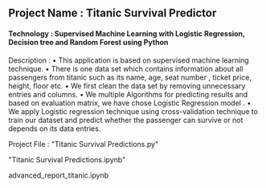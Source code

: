 ## Project Name : Titanic Survival Predictor 

#### Technology : Supervised Machine Learning with Logistic Regression, Decision tree and Random Forest using Python 

Description : 
• This application is based on supervised machine learning technique. 
•  There is one data set which contains information about all passengers from titanic such as its name, age, seat number , ticket price, height, floor etc.
• We first clean the data set by removing unnecessary entries and columns. 
• We multiple Algorithms for predicting results and based on evaluation matrix, we have chose Logistic Regression model . 
•  We apply Logistic regression technique  using cross-validation technique to train our dataset and predict whether the passenger can survive or not depends on its data entries. 

Project File : 
"Titanic Survival Predictions.py"

"Titanic Survival Predictions.ipynb"

advanced_report_titanic.ipynb
